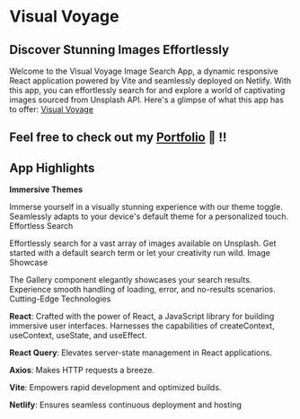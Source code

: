 # Visual Voyage


## Discover Stunning Images Effortlessly
Welcome to the Visual Voyage Image Search App, a dynamic responsive React application powered by Vite and seamlessly deployed on Netlify. With this app, you can effortlessly search for and explore a world of captivating images sourced from Unsplash API. Here's a glimpse of what this app has to offer: [Visual Voyage](https://visual-voyage.netlify.app/)

## Feel free to check out my [Portfolio](https://aaliyahm-portfolio.netlify.app/) 🌃 ‼️

## App Highlights
**Immersive Themes**

Immerse yourself in a visually stunning experience with our theme toggle.
Seamlessly adapts to your device's default theme for a personalized touch.
Effortless Search

Effortlessly search for a vast array of images available on Unsplash.
Get started with a default search term or let your creativity run wild.
Image Showcase

The Gallery component elegantly showcases your search results.
Experience smooth handling of loading, error, and no-results scenarios.
Cutting-Edge Technologies

**React**: Crafted with the power of React, a JavaScript library for building immersive user interfaces.
Harnesses the capabilities of createContext, useContext, useState, and useEffect.

**React Query**: Elevates server-state management in React applications.

**Axios**: Makes HTTP requests a breeze.

**Vite**: Empowers rapid development and optimized builds.

**Netlify**: Ensures seamless continuous deployment and hosting
